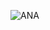 ![ANA](https://github.com/idrisagiragac/VB.NET-PET-SHOP-AUTOMATION/assets/154000946/45c89a76-7ea7-4699-b23a-b70abdc7ebce)

